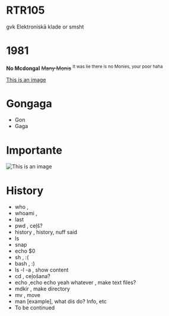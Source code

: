 # RTR105
gvk Elektroniskā klade or smsht

# 1981

**No Mcdongal**
~~Many Monis~~ <sup>It was lie there is no Monies, your poor haha</sup>

[This is an image](https://medias.pylones.com/37363-large_default/toaster-with-european-plug-toast-in-2.jpg)

# Gongaga
 - Gon
- Gaga

# Importante 

![This is an image](https://static.wikia.nocookie.net/thesims4memehouse/images/6/66/VargFREN.png/revision/latest?cb=20200103002308)


# History

- who , 
- whoami , 
- last
- pwd , ceļš?
- history , history, nuff said
- ls
- snap
- echo $0
- sh , :(
- bash , :)
- ls -l -a , show content
- cd , ceļošana?
- echo ,echo echo yeah whatever , make text files?
- mdkir , make directory 
- mv , move
- man [example], what dis do? Info, etc 
- To be continued 
